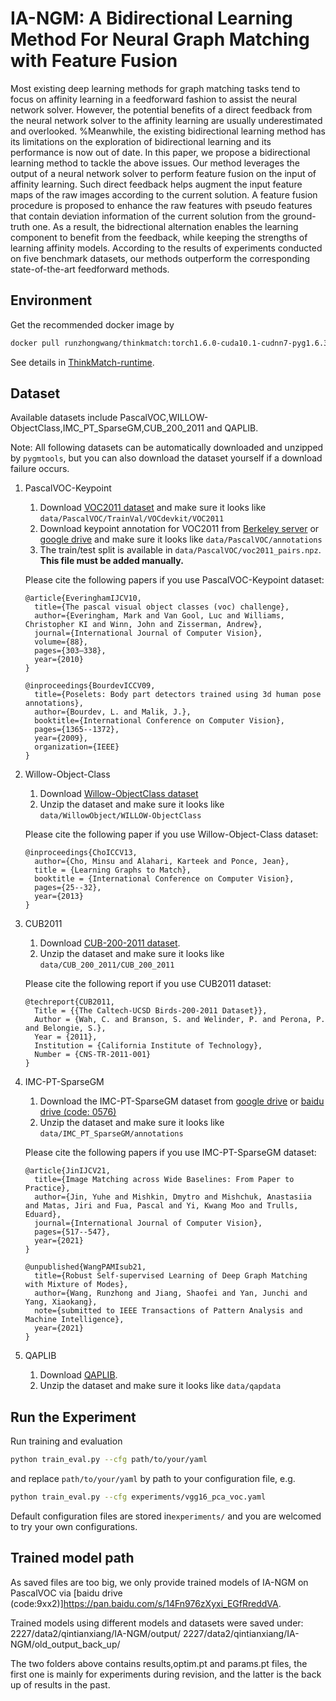 IA-NGM: A Bidirectional Learning Method For Neural Graph Matching with Feature Fusion
==========
Most existing deep learning methods for graph matching tasks tend to focus on affinity learning in a feedforward fashion to assist the neural network solver. However, the potential benefits of a direct feedback from the neural network solver to the affinity learning are usually underestimated and overlooked. %Meanwhile, the existing bidirectional learning method has its limitations on the exploration of bidirectional learning and its performance is now out of date. 
In this paper, we propose a bidirectional learning method to tackle the above issues. Our method leverages the output of a neural network solver to perform feature fusion on the input of affinity learning. Such direct feedback helps augment the input feature maps of the raw images according to the current solution. A feature fusion procedure is proposed to enhance the raw features with pseudo features that contain deviation information of the current solution from the ground-truth one. As a result, the bidrectional alternation enables the learning component to benefit from the feedback, while keeping the strengths of learning affinity models.
According to the results of experiments conducted on five benchmark datasets, our methods outperform the corresponding state-of-the-art feedforward methods.  


Environment
-------------
Get the recommended docker image by
```bash
docker pull runzhongwang/thinkmatch:torch1.6.0-cuda10.1-cudnn7-pyg1.6.3-pygmtools0.2.4
```

See details in [ThinkMatch-runtime](https://github.com/Thinklab-SJTU/ThinkMatch-runtime).

Dataset
-------------
Available datasets include PascalVOC,WILLOW-ObjectClass,IMC_PT_SparseGM,CUB_200_2011 and QAPLIB.

Note: All following datasets can be automatically downloaded and unzipped by `pygmtools`, but you can also download the dataset yourself if a download failure occurs. 

1. PascalVOC-Keypoint

    1. Download [VOC2011 dataset](http://host.robots.ox.ac.uk/pascal/VOC/voc2011/index.html) and make sure it looks like ``data/PascalVOC/TrainVal/VOCdevkit/VOC2011``
    1. Download keypoint annotation for VOC2011 from [Berkeley server](https://www2.eecs.berkeley.edu/Research/Projects/CS/vision/shape/poselets/voc2011_keypoints_Feb2012.tgz) or [google drive](https://drive.google.com/open?id=1D5o8rmnY1-DaDrgAXSygnflX5c-JyUWR) and make sure it looks like ``data/PascalVOC/annotations``
    1. The train/test split is available in ``data/PascalVOC/voc2011_pairs.npz``. **This file must be added manually.**

    Please cite the following papers if you use PascalVOC-Keypoint dataset:
    ```
    @article{EveringhamIJCV10,
      title={The pascal visual object classes (voc) challenge},
      author={Everingham, Mark and Van Gool, Luc and Williams, Christopher KI and Winn, John and Zisserman, Andrew},
      journal={International Journal of Computer Vision},
      volume={88},
      pages={303–338},
      year={2010}
    }
    
    @inproceedings{BourdevICCV09,
      title={Poselets: Body part detectors trained using 3d human pose annotations},
      author={Bourdev, L. and Malik, J.},
      booktitle={International Conference on Computer Vision},
      pages={1365--1372},
      year={2009},
      organization={IEEE}
    }
    ```
1. Willow-Object-Class
    1. Download [Willow-ObjectClass dataset](http://www.di.ens.fr/willow/research/graphlearning/WILLOW-ObjectClass_dataset.zip)
    1. Unzip the dataset and make sure it looks like ``data/WillowObject/WILLOW-ObjectClass``

    Please cite the following paper if you use Willow-Object-Class dataset:
    ```
    @inproceedings{ChoICCV13,
      author={Cho, Minsu and Alahari, Karteek and Ponce, Jean},
      title = {Learning Graphs to Match},
      booktitle = {International Conference on Computer Vision},
      pages={25--32},
      year={2013}
    }
    ```

1. CUB2011
    1. Download [CUB-200-2011 dataset](http://www.vision.caltech.edu/visipedia-data/CUB-200-2011/CUB_200_2011.tgz).
    1. Unzip the dataset and make sure it looks like ``data/CUB_200_2011/CUB_200_2011``

    Please cite the following report if you use CUB2011 dataset:
    ```
    @techreport{CUB2011,
      Title = {{The Caltech-UCSD Birds-200-2011 Dataset}},
      Author = {Wah, C. and Branson, S. and Welinder, P. and Perona, P. and Belongie, S.},
      Year = {2011},
      Institution = {California Institute of Technology},
      Number = {CNS-TR-2011-001}
    }
    ```

1. IMC-PT-SparseGM
    1. Download the IMC-PT-SparseGM dataset from [google drive](https://drive.google.com/file/d/1Po9pRMWXTqKK2ABPpVmkcsOq-6K_2v-B/view?usp=sharing) or [baidu drive (code: 0576)](https://pan.baidu.com/s/1hlJdIFp4rkiz1Y-gztyHIw)
    1. Unzip the dataset and make sure it looks like ``data/IMC_PT_SparseGM/annotations``

    Please cite the following papers if you use IMC-PT-SparseGM dataset:
    ```
    @article{JinIJCV21,
      title={Image Matching across Wide Baselines: From Paper to Practice},
      author={Jin, Yuhe and Mishkin, Dmytro and Mishchuk, Anastasiia and Matas, Jiri and Fua, Pascal and Yi, Kwang Moo and Trulls, Eduard},
      journal={International Journal of Computer Vision},
      pages={517--547},
      year={2021}
    }
    
    @unpublished{WangPAMIsub21,
      title={Robust Self-supervised Learning of Deep Graph Matching with Mixture of Modes},
      author={Wang, Runzhong and Jiang, Shaofei and Yan, Junchi and Yang, Xiaokang},
      note={submitted to IEEE Transactions of Pattern Analysis and Machine Intelligence},
      year={2021}
    }
    ```
1.	QAPLIB
	1. Download [QAPLIB](https://www.opt.math.tugraz.at/qaplib/data.d/qapdata.tar.gz).
	1. Unzip the dataset and make sure it looks like ``data/qapdata``

Run the Experiment
-------------

Run training and evaluation
```bash
python train_eval.py --cfg path/to/your/yaml
```

and replace ``path/to/your/yaml`` by path to your configuration file, e.g.
```bash
python train_eval.py --cfg experiments/vgg16_pca_voc.yaml
```

Default configuration files are stored in``experiments/`` and you are welcomed to try your own configurations. 


Trained model path
-----------
As saved files are too big, we only provide trained models of IA-NGM on PascalVOC via [baidu drive (code:9xx2)]https://pan.baidu.com/s/14Fn976zXyxi_EGfRreddVA.

Trained models using different models and datasets were saved under:  
2227/data2/qintianxiang/IA-NGM/output/
2227/data2/qintianxiang/IA-NGM/old_output_back_up/

The two folders above contains results,optim.pt and params.pt files, the first one is mainly for experiments during revision, and the latter is the back up of results in the past.